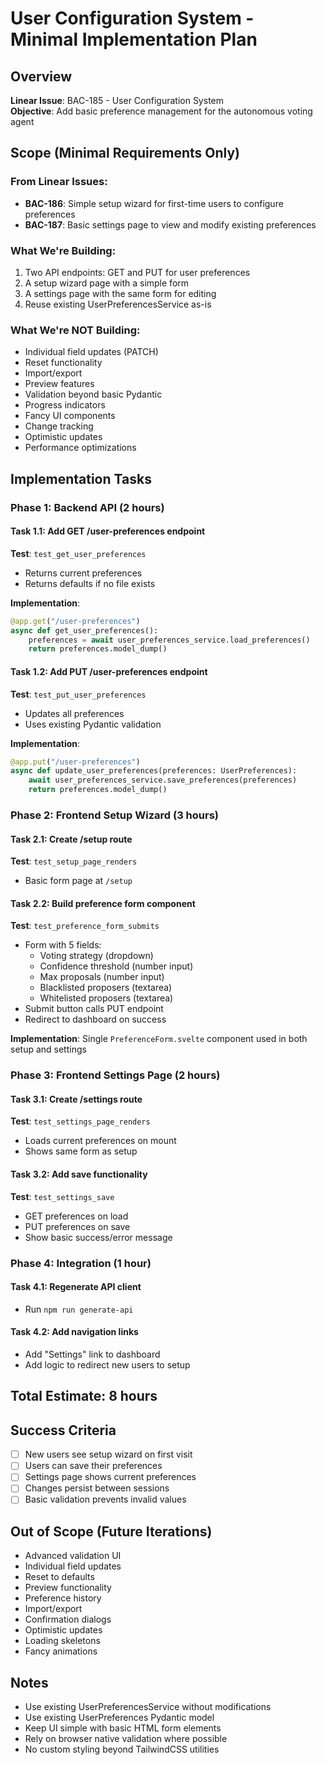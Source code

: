 # User Configuration System - Minimal Implementation Plan

## Overview

**Linear Issue**: BAC-185 - User Configuration System  
**Objective**: Add basic preference management for the autonomous voting agent

## Scope (Minimal Requirements Only)

### From Linear Issues:
- **BAC-186**: Simple setup wizard for first-time users to configure preferences
- **BAC-187**: Basic settings page to view and modify existing preferences

### What We're Building:
1. Two API endpoints: GET and PUT for user preferences
2. A setup wizard page with a simple form
3. A settings page with the same form for editing
4. Reuse existing UserPreferencesService as-is

### What We're NOT Building:
- Individual field updates (PATCH)
- Reset functionality
- Import/export
- Preview features
- Validation beyond basic Pydantic
- Progress indicators
- Fancy UI components
- Change tracking
- Optimistic updates
- Performance optimizations

## Implementation Tasks

### Phase 1: Backend API (2 hours)

#### Task 1.1: Add GET /user-preferences endpoint
**Test**: `test_get_user_preferences`
- Returns current preferences
- Returns defaults if no file exists

**Implementation**:
```python
@app.get("/user-preferences")
async def get_user_preferences():
    preferences = await user_preferences_service.load_preferences()
    return preferences.model_dump()
```

#### Task 1.2: Add PUT /user-preferences endpoint  
**Test**: `test_put_user_preferences`
- Updates all preferences
- Uses existing Pydantic validation

**Implementation**:
```python
@app.put("/user-preferences")
async def update_user_preferences(preferences: UserPreferences):
    await user_preferences_service.save_preferences(preferences)
    return preferences.model_dump()
```

### Phase 2: Frontend Setup Wizard (3 hours)

#### Task 2.1: Create /setup route
**Test**: `test_setup_page_renders`
- Basic form page at `/setup`

#### Task 2.2: Build preference form component
**Test**: `test_preference_form_submits`
- Form with 5 fields:
  - Voting strategy (dropdown)
  - Confidence threshold (number input)
  - Max proposals (number input)
  - Blacklisted proposers (textarea)
  - Whitelisted proposers (textarea)
- Submit button calls PUT endpoint
- Redirect to dashboard on success

**Implementation**: Single `PreferenceForm.svelte` component used in both setup and settings

### Phase 3: Frontend Settings Page (2 hours)

#### Task 3.1: Create /settings route
**Test**: `test_settings_page_renders`
- Loads current preferences on mount
- Shows same form as setup

#### Task 3.2: Add save functionality
**Test**: `test_settings_save`
- GET preferences on load
- PUT preferences on save
- Show basic success/error message

### Phase 4: Integration (1 hour)

#### Task 4.1: Regenerate API client
- Run `npm run generate-api`

#### Task 4.2: Add navigation links
- Add "Settings" link to dashboard
- Add logic to redirect new users to setup

## Total Estimate: 8 hours

## Success Criteria

- [ ] New users see setup wizard on first visit
- [ ] Users can save their preferences
- [ ] Settings page shows current preferences
- [ ] Changes persist between sessions
- [ ] Basic validation prevents invalid values

## Out of Scope (Future Iterations)

- Advanced validation UI
- Individual field updates
- Reset to defaults
- Preview functionality
- Preference history
- Import/export
- Confirmation dialogs
- Optimistic updates
- Loading skeletons
- Fancy animations

## Notes

- Use existing UserPreferencesService without modifications
- Use existing UserPreferences Pydantic model
- Keep UI simple with basic HTML form elements
- Rely on browser native validation where possible
- No custom styling beyond TailwindCSS utilities